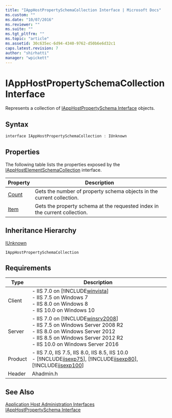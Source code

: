 ```yaml
---
title: "IAppHostPropertySchemaCollection Interface | Microsoft Docs"
ms.custom: ""
ms.date: "10/07/2016"
ms.reviewer: ""
ms.suite: ""
ms.tgt_pltfrm: ""
ms.topic: "article"
ms.assetid: 30c635ec-6d94-4340-9762-d50b6e6d32c1
caps.latest.revision: 7
author: "shirhatti"
manager: "wpickett"
---
```

# IAppHostPropertySchemaCollection Interface
Represents a collection of [IAppHostPropertySchema Interface](../../web-development-reference\native-code-api-reference/iapphostpropertyschema-interface.md) objects.  
  
## Syntax  
  
```cpp  
interface IAppHostPropertySchemaCollection : IUnknown  
```  
  
## Properties  
 The following table lists the properties exposed by the [IAppHostElementSchemaCollection](../../web-development-reference\native-code-api-reference/iapphostelementschemacollection-interface.md) interface.  
  
|Property|Description|  
|--------------|-----------------|  
|[Count](../../web-development-reference\native-code-api-reference/iapphostpropertyschemacollection-count-property.md)|Gets the number of property schema objects in the current collection.|  
|[Item](../../web-development-reference\native-code-api-reference/iapphostpropertyschemacollection-item-property.md)|Gets the property schema at the requested index in the current collection.|  
  
## Inheritance Hierarchy  
 [IUnknown](http://go.microsoft.com/fwlink/?LinkId=55951)  
  
 `IAppHostPropertySchemaCollection`  
  
## Requirements  
  
|Type|Description|  
|----------|-----------------|  
|Client|-   IIS 7.0 on [!INCLUDE[winvista](../../wmi-provider/includes/winvista-md.md)]<br />-   IIS 7.5 on Windows 7<br />-   IIS 8.0 on Windows 8<br />-   IIS 10.0 on Windows 10|  
|Server|-   IIS 7.0 on [!INCLUDE[winsrv2008](../../wmi-provider/includes/winsrv2008-md.md)]<br />-   IIS 7.5 on Windows Server 2008 R2<br />-   IIS 8.0 on Windows Server 2012<br />-   IIS 8.5 on Windows Server 2012 R2<br />-   IIS 10.0 on Windows Server 2016|  
|Product|-   IIS 7.0, IIS 7.5, IIS 8.0, IIS 8.5, IIS 10.0<br />-   [!INCLUDE[iisexp75](../../web-development-reference/native-code-api-reference/includes/iisexp75-md.md)], [!INCLUDE[iisexp80](../../web-development-reference/native-code-api-reference/includes/iisexp80-md.md)], [!INCLUDE[iisexp100](../../web-development-reference/native-code-api-reference/includes/iisexp100-md.md)]|  
|Header|Ahadmin.h|  
  
## See Also  
 [Application Host Administration Interfaces](../../web-development-reference\native-code-api-reference/application-host-administration-interfaces.md)   
 [IAppHostPropertySchema Interface](../../web-development-reference\native-code-api-reference/iapphostpropertyschema-interface.md)